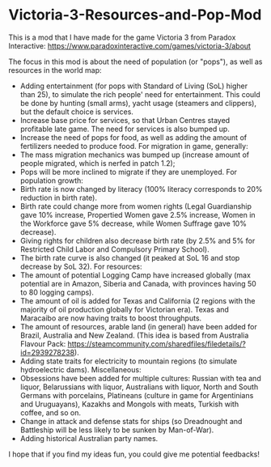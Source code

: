 # Victoria-3-Resources-and-Pop-Mod
This is a mod that I have made for the game Victoria 3 from Paradox Interactive: https://www.paradoxinteractive.com/games/victoria-3/about

The focus in this mod is about the need of population (or "pops"), as well as resources in the world map:
- Adding entertainment (for pops with Standard of Living (SoL) higher than 25), to simulate the rich people' need for entertainment. This could be done by hunting (small arms), yacht usage (steamers and clippers), but the default choice is services.
- Increase base price for services, so that Urban Centres stayed profitable late game. The need for services is also bumped up.
- Increase the need of pops for food, as well as adding the amount of fertilizers needed to produce food.
For migration in game, generally:
- The mass migration mechanics was bumped up (increase amount of people migrated, which is nerfed in patch 1.2);
- Pops will be more inclined to migrate if they are unemployed.
For population growth:
- Birth rate is now changed by literacy (100% literacy corresponds to 20% reduction in birth rate).
- Birth rate could change more from women rights (Legal Guardianship gave 10% increase, Propertied Women gave 2.5% increase, Women in the Workforce gave 5% decrease, while Women Suffrage gave 10% decrease).
- Giving rights for children also decrease birth rate (by 2.5% and 5% for Restricted Child Labor and Compulsory Primary School).
- The birth rate curve is also changed (it peaked at SoL 16 and stop decrease by SoL 32).
For resources:
- The amount of potential Logging Camp have increased globally (max potential are in Amazon, Siberia and Canada, with provinces having 50 to 80 logging camps).
- The amount of oil is added for Texas and California (2 regions with the majority of oil production globally for Victorian era). Texas and Maracaibo are now having traits to boost throughputs.
- The amount of resources, arable land (in general) have been added for Brazil, Australia and New Zealand. (This idea is based from Australia Flavour Pack: https://steamcommunity.com/sharedfiles/filedetails/?id=2939278238).
- Adding state traits for electricity to mountain regions (to simulate hydroelectric dams).
Miscellaneous:
- Obsessions have been added for multiple cultures: Russian with tea and liquor, Belarussians with liquor, Australians with liquor, North and South Germans with porcelains, Platineans (culture in game for Argentinians and Uruguayans), Kazakhs and Mongols with meats, Turkish with coffee, and so on.
- Change in attack and defense stats for ships (so Dreadnought and Battleship will be less likely to be sunken by Man-of-War).
- Adding historical Australian party names.

I hope that if you find my ideas fun, you could give me potential feedbacks!
